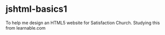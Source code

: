 jshtml-basics1
==============
To help me design an HTML5 website for Satisfaction Church. Studying this from learnable.com
